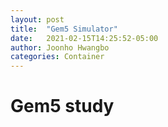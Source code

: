 ```yaml
---
layout: post
title:  "Gem5 Simulator"
date:   2021-02-15T14:25:52-05:00
author: Joonho Hwangbo 
categories: Container
---
```


# Gem5 study
